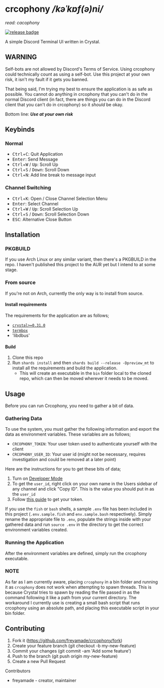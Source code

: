 # crcophony */kəˈkɒf(ə)ni/*
*read: cacophony*

[![release badge](https://img.shields.io/github/tag-date/freyamade/crcophony.svg?label=version&style=flat-square)](https://github.com/freyamade/crcophony/releases/latest)

A simple Discord Terminal UI written in Crystal.

## WARNING
Self-bots are not allowed by Discord's Terms of Service.
Using crcophony could technically count as using a self-bot.
Use this project at your own risk, it isn't my fault if it gets you banned.

That being said, I'm trying my best to ensure the application is as safe as possible.
You cannot do anything in crcophony that you can't do in the normal Discord client (in fact, there are things you can do in the Discord client that you can't do in crcophony) so it *should* be okay.

Bottom line: ***Use at your own risk***

## Keybinds
### Normal
- <kbd>Ctrl</kbd>+<kbd>C</kbd>: Quit Application
- <kbd>Enter</kbd>: Send Message
- <kbd>Ctrl</kbd>+<kbd>W</kbd> / <kbd>Up</kbd>: Scroll Up
- <kbd>Ctrl</kbd>+<kbd>S</kbd> / <kbd>Down</kbd>: Scroll Down
- <kbd>Ctrl</kbd>+<kbd>N</kbd>: Add line break to message input

### Channel Switching
- <kbd>Ctrl</kbd>+<kbd>K</kbd>: Open / Close Channel Selection Menu
- <kbd>Enter</kbd>: Select Channel
- <kbd>Ctrl</kbd>+<kbd>W</kbd> / <kbd>Up</kbd>: Scroll Selection Up
- <kbd>Ctrl</kbd>+<kbd>S</kbd> / <kbd>Down</kbd>: Scroll Selection Down
- <kbd>ESC</kbd>: Alternative Close Button

## Installation

### PKGBUILD
If you use Arch Linux or any similar variant, then there's a PKGBUILD in the repo.
I haven't published this project to the AUR yet but I intend to at some stage.

### From source
If you're not on Arch, currently the only way is to install from source.

#### Install requirements
The requirements for the application are as follows;
- [`crystal>=0.31.0`](https://crystal-lang.org/reference/installation/)
- [`termbox`](https://github.com/nsf/termbox)
- 'libdbus'

#### Build
1. Clone this repo
2. Run `shards install` and then `shards build --release -Dpreview_mt` to install all the requirements and build the application.
    - This will create an executable in the `bin` folder local to the cloned repo, which can then be moved wherever it needs to be moved.

## Usage
Before you can run Crcophony, you need to gather a bit of data.

### Gathering Data
To use the system, you must gather the following information and export the data as environment variables.
These variables are as follows;

- `CRCOPHONY_TOKEN`: Your user token used to authenticate yourself with the client
- `CRCOPHONY_USER_ID`: Your user id (might not be necessary, requires investigation and could be removed at a later point)

Here are the instructions for you to get these bits of data;
1. Turn on [Developer Mode](https://discordia.me/developer-mode)
3. To get the `user_id`, right click on your own name in the Users sidebar of any channel and click "Copy ID". This is the value you should put in as the `user_id`
4. Follow [this guide](https://discordhelp.net/discord-token) to get your token.

If you use the `fish` or `bash` shells, a sample `.env` file has been included in this project (`.env.sample.fish` and `env.sample.bash` respectively).
Simply rename the appropriate file to `.env`, populate the strings inside with your gathered data and run `source .env` in the directory to get the correct environment variables created.

### Running the Application
After the environment variables are defined, simply run the crcophony executable.

### NOTE
As far as I am currently aware, placing `crcophony` in a bin folder and running it as `crcophony` does not work when attempting to spawn threads.
This is because Crystal tries to spawn by reading the file passed in as the command following it like a path from your current directory.
The workaround I currently use is creating a small bash script that runs crcophony using an absolute path, and placing this executable script in your bin folder.

## Contributing

1. Fork it (https://github.com/freyamade/crcophony/fork)
2. Create your feature branch (git checkout -b my-new-feature)
3. Commit your changes (git commit -am 'Add some feature')
4. Push to the branch (git push origin my-new-feature)
5. Create a new Pull Request

Contributors

- freyamade - creator, maintainer
